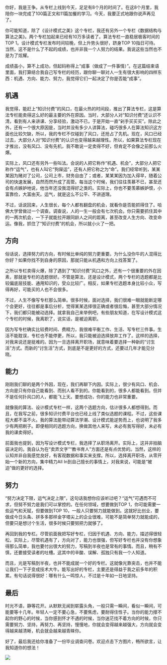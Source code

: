 你好，我是王争。从专栏上线到今天，足足有8个月的时间了。在这8个月里，我陪你一块完成了100篇正文和11篇加餐的学习。今天，我要正式地跟你说声再见了。

你可能知道，除了《设计模式之美》这个专栏，我还有另外一个专栏《数据结构与算法之美》。两个专栏加起来已经有10万多读者了。算法专栏一直稳居极客时间的TOP 1。设计模式专栏发布时间较晚，但上升势头很好，跻身TOP 10指日可待。当然，这不是什么了不起的成绩，也并非我一个人努力的结果。我说这些当然也不是为了炫耀。

成绩虽小，算不上成功，但起码称得上“成事（做成了一件事情）”。在这篇结束语里面，我打算结合我自己写专栏的经历，跟你聊一聊对人一生有很大影响的四样东西：机遇、方向、能力、努力，我觉得它们一起决定了你是否能“成事”。

## 机遇

我觉得，能赶上“知识付费”的风口，在最火热的时间段，推出了算法专栏，这是算法专栏能卖得这么好的最主要的外在原因。当时，大部分人对“知识付费”还认识不清，看到有人来讲课、分享经验，激动不已，于是开始一直“剁手买买买”。除此之外，还有一个很大原因是，当时并没有多少人讲算法，碰巧很多人在算法知识这方面也比较欠缺，所以，我的专栏不仅碰到了风口，还抢占了先机。现在，风口已经过去，大部分人对“知识付费”的认识也变得越来越理性。所以，如果算法专栏现在才推出，没有风口、没有先机，我不敢说一定卖得不好，但肯定不会像之前那么火爆。

实际上，风口还有另外一些叫法。会说的人把它称作“机遇、机会”，大部分人把它称作“运气”，也有人叫它“狗屎运”，还有人把它称之为“命”。我们经常听到，某某某因为赌对了公司，公司上市，财务自由了；或者，某某某因为加入得早，随着公司的快速发展，自然而然升成了高管。每当这个时候，我们往往羡慕不已，甚至还会有点嫉妒地说，他当年还没我混得好之类的。实际上，你也不要羡慕嫉妒恨，小富靠俭，大富由天。运气，就是这么不公平、不讲道理。

不过，话说回来，人生很长，每个人都有翻盘的机会，就看你是否能抓得住了。哈佛大学曾做过一个调查。调查说，人的一生一般会有七次机会。你只需要抓住其中的一两次机会，一下子就能拉开跟同龄人之间的距离，甚至改变人生方向、改变命运。像我，抓住了“知识付费”的机会，所以就小火了一把。

## 方向

俗话说，选择努力的方向，有时候比单纯的努力更重要。为什么没你牛的人混得比你好？如果你找不到自身的原因，那就只能从机遇和方向上找答案了。

之所以专栏卖得火爆，除了遇到了“知识付费”风口之外，还有一个很重要的外在因素，那就是专栏的选题很好。不管是算法，还是设计模式，两个专栏的选题都是比较偏底层技能、通用知识的，受众比较广。相反，如果专栏选题本身比较小众，写得再好，可能买的人也不会很多。

不过，人生不像写专栏那么简单。很多时候，面对选择，我们很难一眼就能断定哪个会更好，往往都是事后分析，觉得某某选择很正确或者很后悔，甚至大部分情况下，我们都只能被动选择。就拿我自己来举例吧，有些朋友知道，在写设计模式这个专栏的时候，我离职了，说实话，是被迫离职。

因为写专栏确实比较费时间、费精力，我很难平衡工作、生活、写专栏三件事。生活不能耽误，专栏也不能停更，所以，我只能被迫选择放弃工作了。这样的选择，对我来说还是挺难的。因为一旦选择离开职场，就意味着要选择一种新的“讨生活”方式。而新的“讨生活”方式，到底是不是更好的方式，还要过几年才能见分晓。

## 能力

刚刚我们聊的是两个外因，现在，我们再聊下内因。实际上，很少有风口、机会、方向是只有你自己能看到、而别人看不到的。你能看到的，很多人都能看到。但并不是任何扑风口的人，都能飞上天。要想成功，你的能力也非常重要。

就像我的算法、设计模式专栏一样，这两个选题方向，估计很多人都想得到。而且，在我写之前，很多知识付费平台也已经上线了类似选题的课程。不过，这些课程大都不温不火。我的算法能带动算法学潮、设计模式能逆势而上，也说明了我多少有两把刷子。即便相同的选题方向，换做其他人来写，未必有我写得好，未必有我的课卖得好。

前面我也提到，因为写设计模式专栏，我选择了从职场离开。实际上，这并非拍脑袋决定的。我自认为在“卖弄文字”“教书育人”方面还是有点优势的。当然，这样的认知并非自我感觉良好，有客观数据和事实来支撑。所以，选择离开职场，从零开始一个新的方向，集中精力All In到自己擅长的事情上，对我来说，可能是“被迫”做的更好的选择。

## 努力

“努力决定下限，运气决定上限”，这句话我想你应该听过吧？“运气”可遇而不可求，但努不努力是我们可以掌控的。在任何领域，想要做到TOP 1，你可能需要一些运气和天赋，但要做到TOP 10，一般人只要努力就能做到。这就好比创业，要做成今日头条、拼多多那样金字塔尖上的企业很难，可能不是简单努力就能成的，但要只是想讨个生活，很多时候只要努把力就够了。

再回到我的专栏。尽管前面我把写好专栏，归因于机遇、方向、能力，描述得很轻松，实际上，尽管机遇有了，方向对了，能力也很强，但写好专栏也并没有你想象得那么简单，我也要付出很大的努力，写稿到半夜也是常有的事情。而且，稍有不慎，还要接受读者的吐槽。这其中的辛酸、误解、孤独只有我一个人知道。

而且，光是写稿到半夜，也并不能成就一个好的专栏。这就像光靠突击，也并不能让我们一下子变成技术大牛。能写出好的专栏，主要还是得益于我之前多年的积累。有句话说得很好：哪有什么一鸣惊人，不过是十年如一日地坚持。

## 最后

时光不语，静等花开。从默默无闻到崭露头角，一般只需一瞬间，看似一瞬间，可能要等十几年。年轻人一定不要心急，不要焦虑，要耐得住性子。当你的能力撑不起你的野心的时候，当你感到怀才不遇的时候，当你迷茫找不着方向的时候，你只需要努力、坚持，再努力、再坚持，慢慢地，你就会变得越来越强大，方向就会变得越来越清晰，机会就会越来越青睐你。

好了，最后我还给你准备了一份毕业调查问卷。欢迎点击下方图片，畅所欲言，让我知道你的想法！

[![](https://static001.geekbang.org/resource/image/0d/ae/0dc8d169dffb5dd46eeb636e5f04daae.jpg?wh=1142*801)](https://jinshuju.net/f/uomZGt)